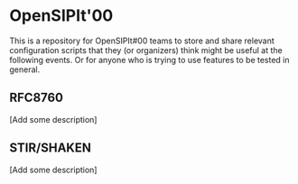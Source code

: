 # OpenSIPIt'00

This is a repository for OpenSIPIt#00 teams to store and share relevant configuration scripts that they (or organizers) think might be useful at the following events. Or for anyone who is trying to use features to be tested in general. 

## RFC8760

[Add some description]

## STIR/SHAKEN

[Add some description]
